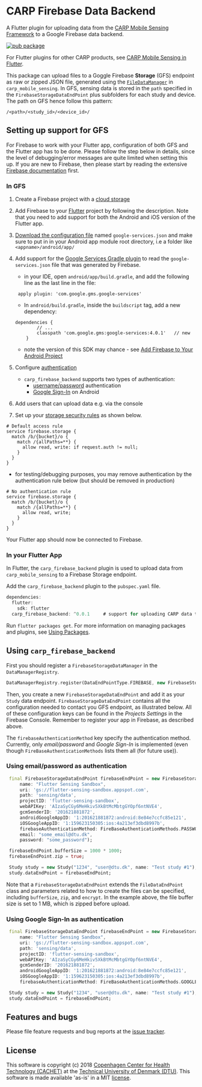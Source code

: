 # CARP Firebase Data Backend

A Flutter plugin for uploading data from the [CARP Mobile Sensing Framework](https://pub.dartlang.org/packages/carp_mobile_sensing) 
to a Google Firebase data backend.

[![pub package](https://img.shields.io/pub/v/carp_firebase_backend.svg)](https://pub.dartlang.org/packages/carp_firebase_backend)

For Flutter plugins for other CARP products, see [CARP Mobile Sensing in Flutter](https://github.com/cph-cachet/carp.sensing-flutter/blob/master/README.md).

This package can upload files to a Goggle Firebase **Storage** (GFS) endpoint as raw or zipped JSON file, generated using the 
[`FileDataManager`](https://pub.dartlang.org/documentation/carp_mobile_sensing/latest/datastore/FileDataManager-class.html) 
in `carp_mobile_sensing`.
In GFS, sensing data is stored in the `path` specified in the `FirebaseStorageDataEndPoint` plus subfolders for each study and device. 
The path on GFS hence follow this pattern:

`/<path>/<study_id>/<device_id>/`

## Setting up support for GFS

For Firebase to work with your Flutter app, configuration of both GFS and the Flutter app has to be done. 
Please follow the step below in details, since the level of debugging/error messages are quite limited 
when setting this up. If you are new to Firebase, then please start by reading the extensive 
[Firebase documentation](https://firebase.google.com/docs/) first.

### In GFS
1. Create a Firebase project with a [cloud storage](https://firebase.google.com/docs/storage/)
1. Add Firebase to your  [Flutter](https://firebase.google.com/docs/flutter/setup) project by following the description. 
Note that you need to add support for both the Android and iOS version of the Flutter app.
2.  [Download the configuration file](https://support.google.com/firebase/answer/7015592) named `google-services.json`
and make sure to put in in your Android app module root directory, i.e a folder like `<appname>/android/app/`
3. Add support for the [Google Services Gradle plugin](https://developers.google.com/android/guides/google-services-plugin)
 to read the `google-services.json` file that was generated by Firebase.
    * in your IDE, open `android/app/build.gradle`, and add the following line as the last line in the file:
    
     ` apply plugin: 'com.google.gms.google-services'`
    
    * In `android/build.gradle`, inside the `buildscript` tag, add a new dependency:
     ```
     dependencies {
             // ...
             classpath 'com.google.gms:google-services:4.0.1'   // new
         }
     ```
    * note the version of this SDK may chance - see [Add Firebase to Your Android Project](https://firebase.google.com/docs/android/setup#manually_add_firebase) 
4. Configure [authentication](https://firebase.google.com/docs/auth/)
    * `carp_firebase_backend` supports two types of authentication:
         * [username/password](https://firebase.google.com/docs/auth/android/password-auth) authentication
         * [Google Sign-In](https://firebase.google.com/docs/auth/android/google-signin) on Android
5. Add users that can upload data e.g. via the console
6. Set up your [storage security rules](https://firebase.google.com/docs/storage/security/start) as shown below.

```
# Default access rule
service firebase.storage {
  match /b/{bucket}/o {
    match /{allPaths=**} {
      allow read, write: if request.auth != null;
    }
  }
}
```

* for testing/debugging purposes, you may remove authentication by the authentication rule below (but should be removed
in production)

```
# No authentication rule
service firebase.storage {
  match /b/{bucket}/o {
    match /{allPaths=**} {
      allow read, write;
    }
  }
}
```

Your Flutter app should now be connected to Firebase.

### In your Flutter App

In Flutter, the `carp_firebase_backend` plugin is used to upload data from `carp_mobile_sensing` to a Firebase Storage endpoint.

Add the `carp_firebase_backend` plugin to the `pubspec.yaml` file.

```dart
dependencies:
  flutter:
    sdk: flutter
  carp_firebase_backend: ^0.0.1     # support for uploading CARP data to Firebase
```

Run `flutter packages get`. For more information on managing packages and plugins, 
see [Using Packages](https://flutter.io/using-packages/).


## Using `carp_firebase_backend`

First you should register a `FirebaseStorageDataManager` in the `DataManagerRegistry`.

````dart
DataManagerRegistry.register(DataEndPointType.FIREBASE, new FirebaseStorageDataManager());
````

Then, you create a new `FirebaseStorageDataEndPoint` and add it as your `Study` data endpoint.
`FirebaseStorageDataEndPoint` contains all the configuration needed to contact you GFS endpoint,
 as illustrated below. All of these configuration keys can be found in the _Projects Settings_ in the Firebase Console.
 Remember to register your app in Firebase, as described above.
 
The `firebaseAuthenticationMethod` key specify the authentication method. Currently, only _email/password_ and 
_Google Sign-In_ is implemented (even though `FireBaseAuthenticationMethods` lists them all (for future use)).

### Using email/password as authentication

````dart
 final FirebaseStorageDataEndPoint firebaseEndPoint = new FirebaseStorageDataEndPoint(DataEndPointType.FIREBASE,
     name: "Flutter Sensing Sandbox",
     uri: 'gs://flutter-sensing-sandbox.appspot.com',
     path: 'sensing/data',
     projectID: 'flutter-sensing-sandbox',
     webAPIKey: 'AIzaSyCGy6MeHkiv5XkBtMcMbtgGYOpf6ntNVE4',
     gcmSenderID: '201621881872',
     androidGoogleAppID: '1:201621881872:android:8e84e7ccfc85e121',
     iOSGoogleAppID: '1:159623150305:ios:4a213ef3dbd8997b',
     firebaseAuthenticationMethod: FireBaseAuthenticationMethods.PASSWORD,
     email: "some_email@dtu.dk",
     password: "some_password");

 firebaseEndPoint.bufferSize = 1000 * 1000;
 firebaseEndPoint.zip = true;

 Study study = new Study("1234", "user@dtu.dk", name: "Test study #1");
 study.dataEndPoint = firebaseEndPoint;

````

Note that a `FirebaseStorageDataEndPoint` extends the `FileDataEndPoint` class and parameters related to 
how to create the files can be specified, including `bufferSize`, `zip`, and `encrypt`.
In the example above, the file buffer size is set to 1 MB, which is zipped before upload.

### Using Google Sign-In as authentication

````dart
 final FirebaseStorageDataEndPoint firebaseEndPoint = new FirebaseStorageDataEndPoint(DataEndPointType.FIREBASE,
     name: "Flutter Sensing Sandbox",
     uri: 'gs://flutter-sensing-sandbox.appspot.com',
     path: 'sensing/data',
     projectID: 'flutter-sensing-sandbox',
     webAPIKey: 'AIzaSyCGy6MeHkiv5XkBtMcMbtgGYOpf6ntNVE4',
     gcmSenderID: '201621881872',
     androidGoogleAppID: '1:201621881872:android:8e84e7ccfc85e121',
     iOSGoogleAppID: '1:159623150305:ios:4a213ef3dbd8997b',
     firebaseAuthenticationMethod: FireBaseAuthenticationMethods.GOOGLE);

 Study study = new Study("1234", "user@dtu.dk", name: "Test study #1");
 study.dataEndPoint = firebaseEndPoint;

````

 
## Features and bugs

Please file feature requests and bug reports at the [issue tracker][tracker].

[tracker]: https://github.com/cph-cachet/carp.sensing/issues

## License

This software is copyright (c) 2018 [Copenhagen Center for Health Technology (CACHET)](http://www.cachet.dk/) at the [Technical University of Denmark (DTU)](http://www.dtu.dk).
This software is made available 'as-is' in a MIT [license](/LICENSE).

